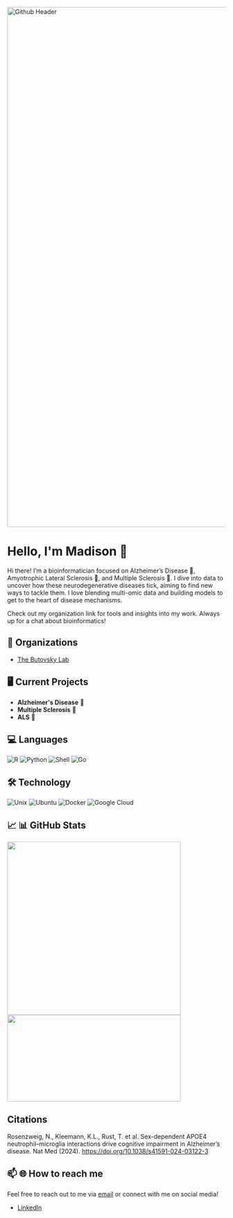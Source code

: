 <img src="https://github.com/user-attachments/assets/e5ac084c-5a78-4ced-8c06-43972160d276" alt="Github Header" width="1200">

# Hello, I'm Madison 👋

Hi there! I’m a bioinformatician focused on Alzheimer’s Disease 🧠, Amyotrophic Lateral Sclerosis 🧩, and Multiple Sclerosis 🧬. I dive into data to uncover how these neurodegenerative diseases tick, aiming to find new ways to tackle them. I love blending multi-omic data and building models to get to the heart of disease mechanisms.

Check out my organization link for tools and insights into my work. Always up for a chat about bioinformatics!

## 🏢 Organizations

- [The Butovsky Lab](https://github.com/The-Butovsky-Lab)

## :desktop_computer: Current Projects
- **Alzheimer's Disease** 🧠 
- **Multiple Sclerosis** 🧬
- **ALS** 🧩

## 💻 Languages
![R](https://img.shields.io/badge/R-276DC3?style=flat&logo=R&logoColor=white)
![Python](https://img.shields.io/badge/Python-3776AB?style=flat&logo=python&logoColor=white)
![Shell](https://img.shields.io/badge/Shell-4EAA25?style=flat&logo=gnubash&logoColor=white)
![Go](https://img.shields.io/badge/Go-00ADD8?style=flat&logo=go&logoColor=white)

## 🛠️ Technology
![Unix](https://img.shields.io/badge/Unix-0079B7?style=flat&logo=unix&logoColor=white)
![Ubuntu](https://img.shields.io/badge/Ubuntu-E95420?style=flat&logo=ubuntu&logoColor=white)
![Docker](https://img.shields.io/badge/Docker-2496ED?style=flat&logo=docker&logoColor=white)
![Google Cloud](https://img.shields.io/badge/Google%20Cloud-4285F4?style=flat&logo=googlecloud&logoColor=white)

## 📈 📊 GitHub Stats
<img src="https://github-readme-stats.vercel.app/api?username=madison-car&show_icons=true&theme=radical" width="400" /> <img src="https://github-readme-stats.vercel.app/api/top-langs/?username=madison-car&layout=compact&theme=radical" width="400" height="200" /> 

## Citations

Rosenzweig, N., Kleemann, K.L., Rust, T. et al. Sex-dependent APOE4 neutrophil–microglia interactions drive cognitive impairment in Alzheimer’s disease. Nat Med (2024). https://doi.org/10.1038/s41591-024-03122-3


## 📫 🌐 How to reach me
Feel free to reach out to me via [email](mailto:mmcarpenter@bwh.harvard.edu) or connect with me on social media!
- [LinkedIn](https://www.linkedin.com/in/madison-carpenter-87500519b/)

